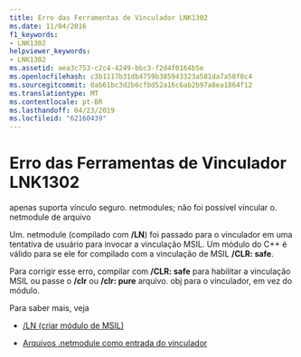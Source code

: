 ```yaml
---
title: Erro das Ferramentas de Vinculador LNK1302
ms.date: 11/04/2016
f1_keywords:
- LNK1302
helpviewer_keywords:
- LNK1302
ms.assetid: aea3c753-c2c4-4249-bbc3-f2d4f0164b5e
ms.openlocfilehash: c3b1117b31db4759b385943323a581da7a58f0c4
ms.sourcegitcommit: 0ab61bc3d2b6cfbd52a16c6ab2b97a8ea1864f12
ms.translationtype: MT
ms.contentlocale: pt-BR
ms.lasthandoff: 04/23/2019
ms.locfileid: "62160439"
---
```

# <a name="linker-tools-error-lnk1302"></a>Erro das Ferramentas de Vinculador LNK1302

apenas suporta vínculo seguro. netmodules; não foi possível vincular o. netmodule de arquivo

Um. netmodule (compilado com **/LN**) foi passado para o vinculador em uma tentativa de usuário para invocar a vinculação MSIL.  Um módulo do C++ é válido para se ele for compilado com a vinculação de MSIL **/CLR: safe**.

Para corrigir esse erro, compilar com **/CLR: safe** para habilitar a vinculação MSIL ou passe o **/clr** ou **/clr: pure** arquivo. obj para o vinculador, em vez do módulo.

Para saber mais, veja

- [/LN (criar módulo de MSIL)](../../build/reference/ln-create-msil-module.md)

- [Arquivos .netmodule como entrada do vinculador](../../build/reference/netmodule-files-as-linker-input.md)